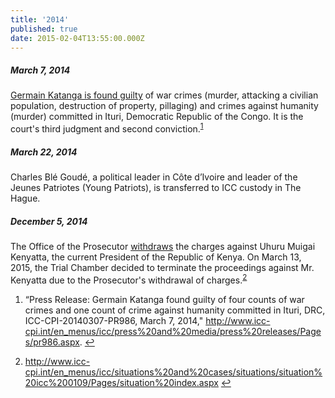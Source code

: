 ```yaml
---
title: '2014'
published: true
date: 2015-02-04T13:55:00.000Z
---
```



##### March 7, 2014

[Germain Katanga is found guilty](http://www.icc-cpi.int/en_menus/icc/press%20and%20media/press%20releases/Pages/pr986.aspx) of war crimes (murder, attacking a civilian population, destruction of property, pillaging) and crimes against humanity (murder) committed in Ituri, Democratic Republic of the Congo. It is the court's third judgment and second conviction.<sup id="fnref:source2014mar"><a class="footnote" href="#fn:source2014mar">1</a></sup>

##### March 22, 2014

Charles Bl&eacute; Goud&eacute;, a political leader in C&ocirc;te d’Ivoire and leader of the Jeunes Patriotes (Young Patriots), is transferred to ICC custody in The Hague.

##### December 5, 2014

The Office of the Prosecutor [withdraws](http://www.icc-cpi.int/en_menus/icc/situations%20and%20cases/situations/situation%20icc%200109/Pages/situation%20index.aspx) the charges against Uhuru Muigai Kenyatta, the current President of the Republic of Kenya. On March 13, 2015, the Trial Chamber decided to terminate the proceedings against Mr. Kenyatta due to the Prosecutor's withdrawal of charges.<sup id="fnref:source2014dec"><a class="footnote" href="#fn:source2014dec">2</a></sup>

<div class="footnotes"><ol><li id="fn:source2014mar"><p>&ldquo;Press Release: Germain Katanga found guilty of four counts of war crimes and one count of crime against humanity committed in Ituri, DRC, ICC-CPI-20140307-PR986, March 7, 2014,"&nbsp;<a href="http://www.icc-cpi.int/en_menus/icc/press%20and%20media/press%20releases/Pages/pr986.aspx">http://www.icc-cpi.int/en_menus/icc/press%20and%20media/press%20releases/Pages/pr986.aspx</a>. <a class="reversefootnote" href="#fnref:source2014mar">↩</a></p></li><li id="fn:source2014dec"><p><a href="http://www.icc-cpi.int/en_menus/icc/situations%20and%20cases/situations/situation%20icc%200109/Pages/situation%20index.aspx">http://www.icc-cpi.int/en_menus/icc/situations%20and%20cases/situations/situation%20icc%200109/Pages/situation%20index.aspx</a> <a class="reversefootnote" href="#fnref:source2014dec">↩</a></p></li></ol></div>